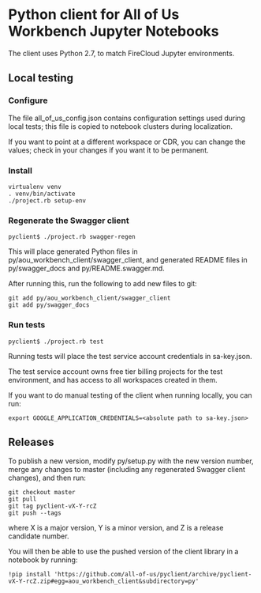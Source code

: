 # Python client for All of Us Workbench Jupyter Notebooks

The client uses Python 2.7, to match FireCloud Jupyter environments.

## Local testing

### Configure

The file all_of_us_config.json contains configuration settings used during
local tests; this file is copied to notebook clusters during localization.

If you want to point at a different workspace or CDR, you can change the values;
check in your changes if you want it to be permanent.  

### Install

```Shell
virtualenv venv
. venv/bin/activate
./project.rb setup-env
```

### Regenerate the Swagger client

```Shell
pyclient$ ./project.rb swagger-regen
```

This will place generated Python files in py/aou_workbench_client/swagger_client,
and generated README files in py/swagger_docs and py/README.swagger.md.

After running this, run the following to add new files to git:

```Shell
git add py/aou_workbench_client/swagger_client
git add py/swagger_docs
```

### Run tests
```Shell
pyclient$ ./project.rb test
```

Running tests will place the test service account credentials in sa-key.json.

The test service account owns free tier billing projects for the test environment, and has
access to all workspaces created in them.

If you want to do manual testing of the client when running locally, you can run:

```Shell
export GOOGLE_APPLICATION_CREDENTIALS=<absolute path to sa-key.json>
```


## Releases

To publish a new version, modify py/setup.py with the new version number,
merge any changes to master (including any regenerated
Swagger client changes), and then run:

```Shell
git checkout master
git pull
git tag pyclient-vX-Y-rcZ
git push --tags
```

where X is a major version, Y is a minor version, and Z is a release candidate
number.

You will then be able to use the pushed version of the client library in a notebook
by running:

```Shell
!pip install 'https://github.com/all-of-us/pyclient/archive/pyclient-vX-Y-rcZ.zip#egg=aou_workbench_client&subdirectory=py'
```


